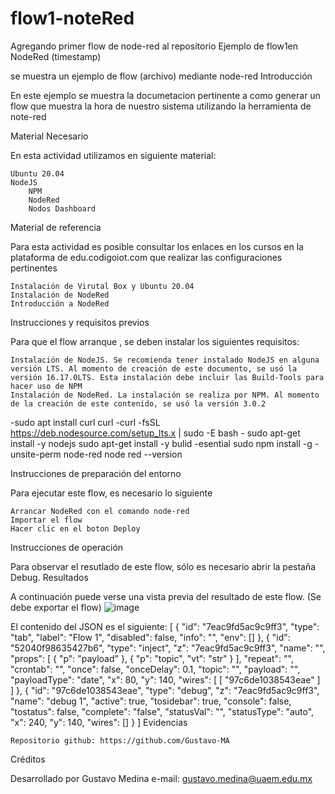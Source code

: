 # flow1-noteRed
Agregando primer flow de node-red al repositorio
Ejemplo de flow1en NodeRed (timestamp)

se muestra un ejemplo de flow (archivo) mediante node-red
Introducción


En este ejemplo se muestra la documetacion pertinente a como generar un flow que muestra la hora de nuestro sistema utilizando la herramienta de note-red


Material Necesario

En esta actividad utilizamos en siguiente material:

    Ubuntu 20.04
    NodeJS
        NPM
        NodeRed
        Nodos Dashboard

Material de referencia

Para esta actividad es posible consultar los enlaces  en los  cursos en la plataforma de edu.codigoiot.com que realizar las configuraciones pertinentes

    Instalación de Virutal Box y Ubuntu 20.04
    Instalación de NodeRed
    Introducción a NodeRed

Instrucciones y requisitos previos

Para que el flow arranque , se deben instalar los siguientes requisitos:

    Instalación de NodeJS. Se recomienda tener instalado NodeJS en alguna versión LTS. Al momento de creación de este documento, se usó la versión 16.17.0LTS. Esta instalación debe incluir las Build-Tools para hacer uso de NPM
    Instalación de NodeRed. La instalación se realiza por NPM. Al momento de la creación de este contenido, se usó la versión 3.0.2
-sudo apt install curl
curl
-curl -fsSL https://deb.nodesource.com/setup_lts.x | sudo -E bash -
sudo apt-get install -y nodejs
sudo apt-get install -y bulid -esential
sudo npm install -g -unsite-perm node-red
node red --version

Instrucciones de preparación del entorno

Para ejecutar este flow, es necesario lo siguiente

    Arrancar NodeRed con el comando node-red
    Importar el flow
    Hacer clic en el boton Deploy

Instrucciones de operación

Para observar el resutlado de este flow, sólo es necesario abrir la pestaña Debug.
Resultados

A continuación puede verse una vista previa del resultado de este flow. (Se debe exportar el flow)
![image](https://user-images.githubusercontent.com/111370930/188944728-2697e741-8bb7-47f8-8bdf-e1602db21db3.png)

El contenido del JSON es el siguiente:
[
    {
        "id": "7eac9fd5ac9c9ff3",
        "type": "tab",
        "label": "Flow 1",
        "disabled": false,
        "info": "",
        "env": []
    },
    {
        "id": "52040f98635427b6",
        "type": "inject",
        "z": "7eac9fd5ac9c9ff3",
        "name": "",
        "props": [
            {
                "p": "payload"
            },
            {
                "p": "topic",
                "vt": "str"
            }
        ],
        "repeat": "",
        "crontab": "",
        "once": false,
        "onceDelay": 0.1,
        "topic": "",
        "payload": "",
        "payloadType": "date",
        "x": 80,
        "y": 140,
        "wires": [
            [
                "97c6de1038543eae"
            ]
        ]
    },
    {
        "id": "97c6de1038543eae",
        "type": "debug",
        "z": "7eac9fd5ac9c9ff3",
        "name": "debug 1",
        "active": true,
        "tosidebar": true,
        "console": false,
        "tostatus": false,
        "complete": "false",
        "statusVal": "",
        "statusType": "auto",
        "x": 240,
        "y": 140,
        "wires": []
    }
]
Evidencias

    Repositorio github: https://github.com/Gustavo-MA

Créditos

Desarrollado por Gustavo Medina
e-mail: gustavo.medina@uaem.edu.mx
